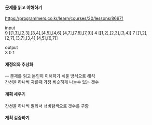 #### 문제를 읽고 이해하기
https://programmers.co.kr/learn/courses/30/lessons/86971

input</br>
9	[[1,3],[2,3],[3,4],[4,5],[4,6],[4,7],[7,8],[7,9]]
4	[[1,2],[2,3],[3,4]]
7	[[1,2],[2,7],[3,7],[3,4],[4,5],[6,7]]

output</br>
3
0
1

 
#### 재정의와 추상화<br>
-- 문제를 읽고 본인이 이해하기 쉬운 방식으로 해석<br>
간선을 하나씩 자를때 가장 비슷하게 나눌수 있는 갯수

#### 계획 세우기<br>
간선을 하나씩 잘라서 너비탐색으로 갯수를 구함

#### 계획 검증하기
